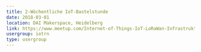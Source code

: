 ```yaml
---
title: 2-Wöchentliche IoT-Bastelstunde
date: 2018-03-01
location: DAI Makerspace, Heidelberg
link: https://www.meetup.com/Internet-of-Things-IoT-LoRaWan-Infrastruktur-4-RheinNeckar/events/247837109/
usergroup: iotrn
type: usergroup
---
```

